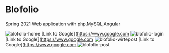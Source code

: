 # Blofolio
Spring 2021 Web application with php,MySQL,Angular

![blofolio-home](https://user-images.githubusercontent.com/60756023/138830831-4ccaa81d-fc62-4c84-9d8d-cba0fabd3fac.png)
[Link to Google](https://www.google.com
![blofolio-login ](https://user-images.githubusercontent.com/60756023/138830971-06687612-5e56-457d-b977-083eb9bd54f8.png)
[Link to Google](https://www.google.com
![blofolio-wirtepost](https://user-images.githubusercontent.com/60756023/138830987-54208dd4-2b04-4681-8fdd-88107ecd9681.png)
[Link to Google](https://www.google.com
![blofolio-post](https://user-images.githubusercontent.com/60756023/138831293-c42d9d6a-9860-4dab-b895-19860a56c9b6.png)
